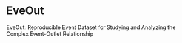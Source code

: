 # EveOut
EveOut: Reproducible Event Dataset for Studying and Analyzing the Complex Event-Outlet Relationship
